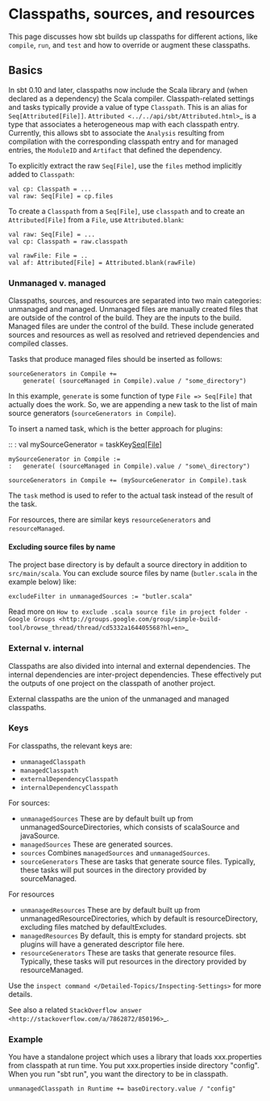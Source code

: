 Classpaths, sources, and resources
==================================

This page discusses how sbt builds up classpaths for different actions,
like `compile`, `run`, and `test` and how to override or augment these
classpaths.

Basics
------

In sbt 0.10 and later, classpaths now include the Scala library and
(when declared as a dependency) the Scala compiler. Classpath-related
settings and tasks typically provide a value of type `Classpath`. This
is an alias for `Seq[Attributed[File]]`.
`Attributed <../../api/sbt/Attributed.html>`\_ is a type that associates
a heterogeneous map with each classpath entry. Currently, this allows
sbt to associate the `Analysis` resulting from compilation with the
corresponding classpath entry and for managed entries, the `ModuleID`
and `Artifact` that defined the dependency.

To explicitly extract the raw `Seq[File]`, use the `files` method
implicitly added to `Classpath`:

    val cp: Classpath = ...
    val raw: Seq[File] = cp.files

To create a `Classpath` from a `Seq[File]`, use `classpath` and to
create an `Attributed[File]` from a `File`, use `Attributed.blank`:

    val raw: Seq[File] = ...
    val cp: Classpath = raw.classpath

    val rawFile: File = ..
    val af: Attributed[File] = Attributed.blank(rawFile)

### Unmanaged v. managed

Classpaths, sources, and resources are separated into two main
categories: unmanaged and managed. Unmanaged files are manually created
files that are outside of the control of the build. They are the inputs
to the build. Managed files are under the control of the build. These
include generated sources and resources as well as resolved and
retrieved dependencies and compiled classes.

Tasks that produce managed files should be inserted as follows:

    sourceGenerators in Compile +=
        generate( (sourceManaged in Compile).value / "some_directory")

In this example, `generate` is some function of type `File => Seq[File]`
that actually does the work. So, we are appending a new task to the list
of main source generators (`sourceGenerators in Compile`).

To insert a named task, which is the better approach for plugins:

::
:   val mySourceGenerator = taskKey[Seq[File]](...)

    mySourceGenerator in Compile :=
    :   generate( (sourceManaged in Compile).value / "some\_directory")

    sourceGenerators in Compile += (mySourceGenerator in Compile).task

The `task` method is used to refer to the actual task instead of the
result of the task.

For resources, there are similar keys `resourceGenerators` and
`resourceManaged`.

#### Excluding source files by name

The project base directory is by default a source directory in addition
to `src/main/scala`. You can exclude source files by name
(`butler.scala` in the example below) like:

    excludeFilter in unmanagedSources := "butler.scala" 

Read more on
`How to exclude .scala source file in project folder - Google Groups <http://groups.google.com/group/simple-build-tool/browse_thread/thread/cd5332a164405568?hl=en>`\_

### External v. internal

Classpaths are also divided into internal and external dependencies. The
internal dependencies are inter-project dependencies. These effectively
put the outputs of one project on the classpath of another project.

External classpaths are the union of the unmanaged and managed
classpaths.

### Keys

For classpaths, the relevant keys are:

-   `unmanagedClasspath`
-   `managedClasspath`
-   `externalDependencyClasspath`
-   `internalDependencyClasspath`

For sources:

-   `unmanagedSources` These are by default built up from
    unmanagedSourceDirectories, which consists of scalaSource and
    javaSource.
-   `managedSources` These are generated sources.
-   `sources` Combines `managedSources` and `unmanagedSources`.
-   `sourceGenerators` These are tasks that generate source files.
    Typically, these tasks will put sources in the directory provided by
    sourceManaged.

For resources

-   `unmanagedResources` These are by default built up from
    unmanagedResourceDirectories, which by default is resourceDirectory,
    excluding files matched by defaultExcludes.
-   `managedResources` By default, this is empty for standard projects.
    sbt plugins will have a generated descriptor file here.
-   `resourceGenerators` These are tasks that generate resource files.
    Typically, these tasks will put resources in the directory provided
    by resourceManaged.

Use the `inspect command </Detailed-Topics/Inspecting-Settings>` for
more details.

See also a related
`StackOverflow answer <http://stackoverflow.com/a/7862872/850196>`\_.

### Example

You have a standalone project which uses a library that loads
xxx.properties from classpath at run time. You put xxx.properties inside
directory "config". When you run "sbt run", you want the directory to be
in classpath.

    unmanagedClasspath in Runtime += baseDirectory.value / "config"
